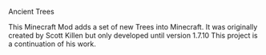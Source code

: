 Ancient Trees

This Minecraft Mod  adds a set of new Trees into Minecraft.
It was originally created by Scott Killen but only developed until version 1.7.10
This project is a continuation of his work.
